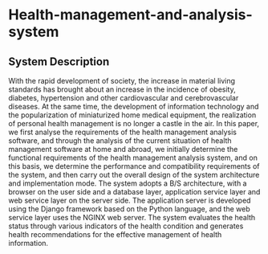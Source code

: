 # Health-management-and-analysis-system
## System Description
With the rapid development of society, the increase in material living standards has brought about an increase in the incidence of obesity, diabetes, hypertension and other cardiovascular and cerebrovascular diseases. 
At the same time, the development of information technology and the popularization of miniaturized home medical equipment, the realization of personal health management is no longer a castle in the air. In this paper, we first analyse the requirements of the health management analysis software, and through the analysis of the current situation of health management software at home and abroad, we initially determine the functional requirements of the health management analysis system, and on this basis, we determine the performance and compatibility requirements of the system, and then carry out the overall design of the system architecture and implementation mode. 
The system adopts a B/S architecture, with a browser on the user side and a database layer, application service layer and web service layer on the server side. The application server is developed using the Django framework based on the Python language, and the web service layer uses the NGINX web server. The system evaluates the health status through various indicators of the health condition and generates health recommendations for the effective management of health information.
